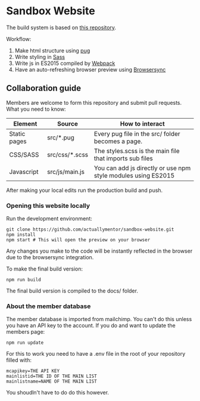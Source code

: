 # Sandbox Website

The build system is based on [this repository]( https://github.com/actuallymentor/static-webpage-boilerplate-webpack-browsersync ).

Workflow:

1. Make html structure using [ pug ]( https://github.com/pugjs )
2. Write styling in [ Sass ]( https://github.com/sass/sass )
3. Write js in ES2015 compiled by [ Webpack ]( https://github.com/webpack )
4. Have an auto-refreshing browser preview using [ Browsersync ]( https://github.com/BrowserSync/browser-sync )

## Collaboration guide

Members are welcome to form this repository and submit pull requests. What you need to know:

| Element | Source | How to interact |
| ------- | ----- | ----------------- |
| Static pages | src/*.pug | Every pug file in the src/ folder becomes a page.|
| CSS/SASS | src/css/*.scss | The styles.scss is the main file that imports sub files |
| Javascript | src/js/main.js | You can add js directly or use npm style modules using ES2015 |

After making your local edits run the production build and push.

### Opening this website locally

Run the development environment:

```shell
git clone https://github.com/actuallymentor/sandbox-website.git
npm install
npm start # This will open the preview on your browser
```

Any changes you make to the code will be instantly reflected in the browser due to the browsersync integration.

To make the final build version:

```shell
npm run build
```

The final build version is compiled to the docs/ folder.

### About the member database

The member database is imported from mailchimp. You can't do this unless you have an API key to the account. If you do and want to update the members page:

```shell
npm run update
```

For this to work you need to have a .env file in the root of your repository filled with:

```shell
mcapikey=THE API KEY
mainlistid=THE ID OF THE MAIN LIST
mainlistname=NAME OF THE MAIN LIST
```

You shoudln't have to do do this however.